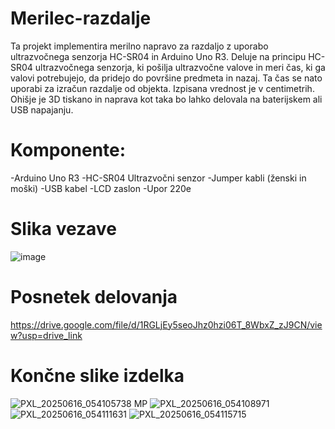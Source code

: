 # Merilec-razdalje
Ta projekt implementira merilno napravo za razdaljo z uporabo ultrazvočnega senzorja HC-SR04 in Arduino Uno R3.
Deluje na principu HC-SR04 ultrazvočnega senzorja, ki pošilja ultrazvočne valove in meri čas, ki ga valovi potrebujejo, da pridejo do površine predmeta in nazaj. Ta čas se nato uporabi za izračun razdalje od objekta. Izpisana vrednost je v centimetrih. Ohišje je 3D tiskano in naprava kot taka bo lahko delovala na baterijskem ali USB napajanju.

# Komponente:
 -Arduino Uno R3
 -HC-SR04 Ultrazvočni senzor
 -Jumper kabli (ženski in moški)
 -USB kabel
 -LCD zaslon
 -Upor 220e

# Slika vezave
![image](https://github.com/user-attachments/assets/0b1e48a8-dce1-4598-853d-a25fab3468f7)

# Posnetek delovanja
https://drive.google.com/file/d/1RGLjEy5seoJhz0hzi06T_8WbxZ_zJ9CN/view?usp=drive_link

# Končne slike izdelka
![PXL_20250616_054105738 MP](https://github.com/user-attachments/assets/cb8bddcf-9a32-4e77-9a36-635dc3fffa8b)
![PXL_20250616_054108971](https://github.com/user-attachments/assets/0c2fdd99-f647-480a-a84a-6aaf1151826d)
![PXL_20250616_054111631](https://github.com/user-attachments/assets/75d52141-531c-48fa-a2f8-f2b33621c5a0)
![PXL_20250616_054115715](https://github.com/user-attachments/assets/88f13c3e-9acd-4179-8ee0-e00bfcc61448)
